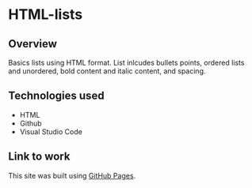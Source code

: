 # HTML-lists

## Overview
Basics lists using HTML format. List inlcudes bullets points, ordered lists and unordered, bold content and italic content, and spacing.


## Technologies used
* HTML
* Github
* Visual Studio Code


## Link to work
This site was built using [GitHub Pages](https://ml042685.github.io/HTML-lists/).
